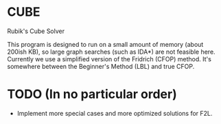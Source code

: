 # CUBE
Rubik's Cube Solver

This program is designed to run on a small amount of memory (about 200ish KB), so large graph searches (such as IDA*) are not feasible here. Currently we use a simplified version of the Fridrich (CFOP) method. It's somewhere between the Beginner's Method (LBL) and true CFOP.

# TODO (In no particular order)

- Implement more special cases and more optimized solutions for F2L.
